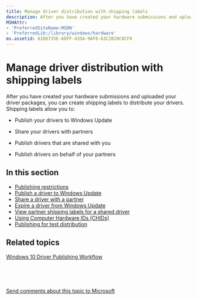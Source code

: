 ```yaml
---
title: Manage driver distribution with shipping labels
description: After you have created your hardware submissions and uploaded your driver packages, you can create shipping labels to distribute your drivers.
MSHAttr:
- 'PreferredSiteName:MSDN'
- 'PreferredLib:/library/windows/hardware'
ms.assetid: 61D6735E-6DFF-435A-9AF8-63C2020C0CF0
---
```


# Manage driver distribution with shipping labels


After you have created your hardware submissions and uploaded your driver packages, you can create shipping labels to distribute your drivers. Shipping labels allow you to:

-   Publish your drivers to Windows Update

<!-- -->

-   Share your drivers with partners

<!-- -->

-   Publish drivers that are shared with you

<!-- -->

-   Publish drivers on behalf of your partners

## <span id="in_this_section"></span>In this section


-   [Publishing restrictions](publishing-restrictions.md)
-   [Publish a driver to Windows Update](publish-a-driver-to-windows-update.md)
-   [Share a driver with a partner](sharing-drivers-with-your-partners.md)
-   [Expire a driver from Windows Update](expire-a-driver-from-windows-update.md)
-   [View partner shipping labels for a shared driver](viewing-shipping-labels-for-your-shared-driver.md)
-   [Using Computer Hardware IDs (CHIDs)](using-chids.md)
-   [Publishing for test distribution](publishing-for-test-distribution.md)

## <span id="related_topics"></span>Related topics


[Windows 10 Driver Publishing Workflow](http://go.microsoft.com/fwlink/p/?LinkId=617374)

 

 

[Send comments about this topic to Microsoft](mailto:wsddocfb@microsoft.com?subject=Documentation%20feedback%20%5Bhw_dashboard\hw_dashboard%5D:%20Manage%20driver%20distribution%20with%20shipping%20labels%20%20RELEASE:%20%281/3/2017%29&body=%0A%0APRIVACY%20STATEMENT%0A%0AWe%20use%20your%20feedback%20to%20improve%20the%20documentation.%20We%20don't%20use%20your%20email%20address%20for%20any%20other%20purpose,%20and%20we'll%20remove%20your%20email%20address%20from%20our%20system%20after%20the%20issue%20that%20you're%20reporting%20is%20fixed.%20While%20we're%20working%20to%20fix%20this%20issue,%20we%20might%20send%20you%20an%20email%20message%20to%20ask%20for%20more%20info.%20Later,%20we%20might%20also%20send%20you%20an%20email%20message%20to%20let%20you%20know%20that%20we've%20addressed%20your%20feedback.%0A%0AFor%20more%20info%20about%20Microsoft's%20privacy%20policy,%20see%20http://privacy.microsoft.com/default.aspx. "Send comments about this topic to Microsoft")





